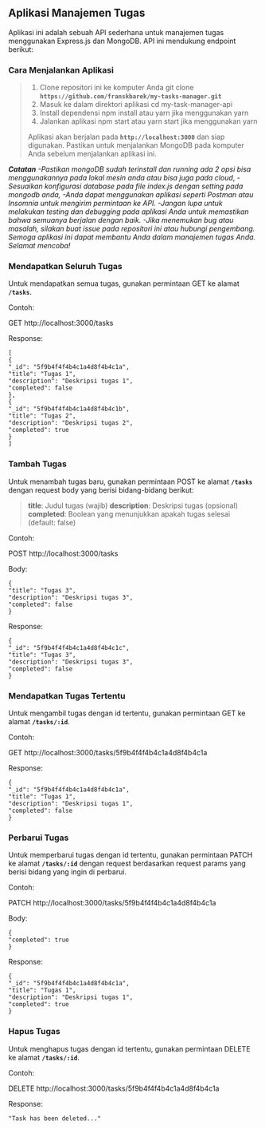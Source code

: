 ## Aplikasi Manajemen Tugas

Aplikasi ini adalah sebuah API sederhana untuk manajemen tugas menggunakan Express.js dan MongoDB. API ini mendukung endpoint berikut:

### Cara Menjalankan Aplikasi

> 1.  Clone repositori ini ke komputer Anda
>     git clone **`https://github.com/franskbarek/my-tasks-manager.git`**
> 2.  Masuk ke dalam direktori aplikasi
>     cd my-task-manager-api
> 3.  Install dependensi
>     npm install atau yarn jika menggunakan yarn
> 4.  Jalankan aplikasi
>     npm start atau yarn start jika menggunakan yarn
>
> Aplikasi akan berjalan pada **`http://localhost:3000`** dan siap digunakan. Pastikan untuk menjalankan MongoDB pada komputer Anda sebelum menjalankan aplikasi ini.

**_Catatan_**
_-Pastikan mongoDB sudah terinstall dan running ada 2 opsi bisa menggunakannya pada lokal mesin anda atau bisa juga pada cloud_,
_-Sesuaikan konfigurasi database pada file index.js dengan setting pada mongodb anda,_
_-Anda dapat menggunakan aplikasi seperti Postman atau Insomnia untuk mengirim permintaan ke API._
_-Jangan lupa untuk melakukan testing dan debugging pada aplikasi Anda untuk memastikan bahwa semuanya berjalan dengan baik._ _-Jika menemukan bug atau masalah, silakan buat issue pada repositori ini atau hubungi pengembang. Semoga aplikasi ini dapat membantu Anda dalam manajemen tugas Anda. Selamat mencoba!_

### Mendapatkan Seluruh Tugas

Untuk mendapatkan semua tugas, gunakan permintaan GET ke alamat **`/tasks`**.

Contoh:

GET http://localhost:3000/tasks

Response:

```
[
{
"_id": "5f9b4f4f4b4c1a4d8f4b4c1a",
"title": "Tugas 1",
"description": "Deskripsi tugas 1",
"completed": false
},
{
"_id": "5f9b4f4f4b4c1a4d8f4b4c1b",
"title": "Tugas 2",
"description": "Deskripsi tugas 2",
"completed": true
}
]
```

### Tambah Tugas

Untuk menambah tugas baru, gunakan permintaan POST ke alamat **`/tasks`** dengan request body yang berisi bidang-bidang berikut:

> **title**: Judul tugas (wajib)
> **description**: Deskripsi tugas (opsional)
> **completed**: Boolean yang menunjukkan apakah tugas selesai (default: false)

Contoh:

POST http://localhost:3000/tasks

Body:

```
{
"title": "Tugas 3",
"description": "Deskripsi tugas 3",
"completed": false
}
```

Response:

```
{
"_id": "5f9b4f4f4b4c1a4d8f4b4c1c",
"title": "Tugas 3",
"description": "Deskripsi tugas 3",
"completed": false
}
```

### Mendapatkan Tugas Tertentu

Untuk mengambil tugas dengan id tertentu, gunakan permintaan GET ke alamat **`/tasks/:id`**.

Contoh:

GET http://localhost:3000/tasks/5f9b4f4f4b4c1a4d8f4b4c1a

Response:

```
{
"_id": "5f9b4f4f4b4c1a4d8f4b4c1a",
"title": "Tugas 1",
"description": "Deskripsi tugas 1",
"completed": false
}
```

### Perbarui Tugas

Untuk memperbarui tugas dengan id tertentu, gunakan permintaan PATCH ke alamat **`/tasks/:id`** dengan request berdasarkan request params yang berisi bidang yang ingin di perbarui.

Contoh:

PATCH http://localhost:3000/tasks/5f9b4f4f4b4c1a4d8f4b4c1a

Body:

```
{
"completed": true
}
```

Response:

```
{
"_id": "5f9b4f4f4b4c1a4d8f4b4c1a",
"title": "Tugas 1",
"description": "Deskripsi tugas 1",
"completed": true
}
```

### Hapus Tugas

Untuk menghapus tugas dengan id tertentu, gunakan permintaan DELETE ke alamat **`/tasks/:id`**.

Contoh:

DELETE http://localhost:3000/tasks/5f9b4f4f4b4c1a4d8f4b4c1a

Response:

`"Task has been deleted..."`
